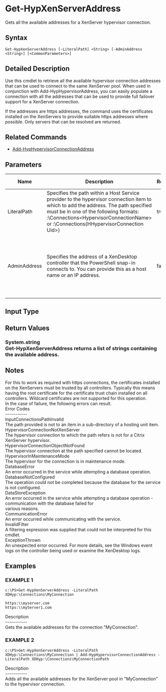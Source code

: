 ﻿# Get-HypXenServerAddress

   Gets all the available addresses for a XenServer hypervisor connection.

## Syntax
```
Get-HypXenServerAddress [-LiteralPath] <String> [-AdminAddress <String>] [<CommonParameters>]
```

## Detailed Description
   Use this cmdlet to retrieve all the available hypervisor connection addresses that can be used to connect to the same XenServer pool.  When used in conjunction with Add-HypHypervisorAddress, you can easily populate a connection with all the addresses that can be used to provide full failover support for a XenServer connection.

If the addresses are https addresses, the command uses the certificates installed on the XenServers to provide suitable https addresses where possible.  Only servers that can be resolved are returned.

## Related Commands
  * [Add-HypHypervisorConnectionAddress](Add-HypHypervisorConnectionAddress/)
## Parameters

| Name   | Description | Required? | Pipeline Input | Default Value |
| --- | --- | --- | --- | --- |
| LiteralPath | Specifies the path within a Host Service provider to the hypervisor connection item to which to add the address. The path specified must be in one of the following formats: <drive>:\Connections\<HypervisorConnectionName> or  <drive>:\Connections\{HHypervisorConnection Uid>} | true | true (ByValue) |  |
| AdminAddress | Specifies the address of a XenDesktop controller that the PowerShell snap-in connects to.  You can provide this as a host name or an IP address. | false | false | LocalHost. Once a value is provided by any cmdlet, this value becomes the default. |

## Input Type
### 
   
## Return Values
### System.string<br>   Get-HypXenServerAddress returns a list of strings containing the available address.
   ## Notes
   For this to work as required with https connections, the certificates installed on the XenServers must be trusted by all controllers.  Typically this means having the root certificate for the certificate trust chain installed on all controllers.  Wildcard certificates are not supported for this operation.<br>    In the case of failure, the following errors can result.<br>    Error Codes<br>    -----------<br>    InputConnectionsPathInvalid<br>    The path provided is not to an item in a sub-directory of a hosting unit item.<br>    HypervisorConnectionNotXenServer<br>    The hypervisor connection to which the path refers is not for a Citrix XenServer hypervisor.<br>    HypervisorConnectionObjectNotFound<br>    The hypervisor connection at the path specified cannot be located.<br>    HypervisorInMaintenanceMode<br>    The hypervisor for the connection is in maintenance mode.<br>    DatabaseError<br>    An error occurred in the service while attempting a database operation.<br>    DatabaseNotConfigured<br>    The operation could not be completed because the database for the service is not configured.<br>    DataStoreException<br>    An error occurred in the service while attempting a database operation - communication with the database failed for<br>    various reasons.<br>    CommunicationError<br>    An error occurred while communicating with the service.<br>    InvalidFilter<br>    A filtering expression was supplied that could not be interpreted for this cmdlet.<br>    ExceptionThrown<br>    An unexpected error occurred.  For more details, see the Windows event logs on the controller being used or examine the XenDesktop logs.
## Examples

### EXAMPLE 1
```
c:\PS>Get-HypXenServerAddress -LiteralPath XDHyp:\Connections\MyConnection

https:\\myserver.com
https:\\myServer1.com
```
   Description<br>-----------<br>Gets the available addresses for the connection "MyConnection".
### EXAMPLE 2
```
c:\PS>Get-HypXenServerAddress -LiteralPath XDHyp:\Connections\MyConnection | Add-HypHypervisorConnectionAddress -LiteralPath XDHyp:\Connections\MyConnectionPath
```
   Description<br>-----------<br>Adds all the available addresses for the XenServer pool in "MyConnection" to the hypervisor connection.
